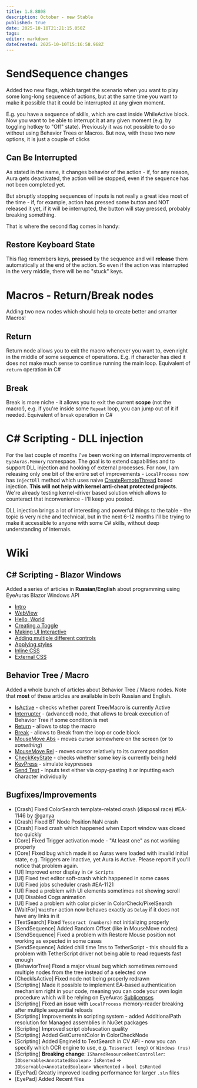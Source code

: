 ```yaml
---
title: 1.8.8808
description: October - new Stable
published: true
date: 2025-10-10T21:21:15.050Z
tags: 
editor: markdown
dateCreated: 2025-10-10T15:16:58.968Z
---
```


# SendSequence changes 
Added two new flags, which target the scenario when you want to play some long-long sequence of actions, but at the same time you want to make it possible that it could be interrupted at any given moment.

E.g. you have a sequence of skills, which are cast inside WhileActive block. Now you want to be able to interrupt it at any given moment (e.g. by toggling hotkey to "Off" state). Previously it was not possible to do so without using Behavior Trees or Macros. But now, with these two new options, it is just a couple of clicks

## Can Be Interrupted
As stated in the name, it changes behavior of the action - if, for any reason, Aura gets deactivated, the action will be stopped, even if the sequence has not been completed yet.

But abruptly stopping sequences of inputs is not really a great idea most of the time - if, for example, action has pressed some button and NOT released it yet, if it will be interrupted, the button will stay pressed, probably breaking something. 

That is where the second flag comes in handy:

## Restore Keyboard State
This flag remembers keys, **pressed** by the sequence and will **release** them automatically at the end of the action. So even if the action was interrupted in the very middle, there will be no "stuck" keys. 

# Macros - Return/Break nodes
Adding two new nodes which should help to create better and smarter Macros!

## Return
Return node allows you to exit the macro whenever you want to, even right in the middle of some sequence of operations. 
E.g. if character has died it does not make much sense to continue running the main loop. 
Equivalent of `return` operation in C#

## Break
Break is more niche - it allows you to exit the current **scope** (not the macro!), e.g. if you're inside some `Repeat` loop, you can jump out of it if needed. 
Equivalent of `break` operation in C#

# C# Scripting - DLL injection
For the last couple of months I've been working on internal improvements of `EyeAuras.Memory` namespace. The goal is to extend capabilities and to support 
DLL injection and hooking of external processes.
For now, I am releasing only one bit of the entire set of improvements - `LocalProcess` now has `InjectDll` method which uses naive [CreateRemoteThread](https://learn.microsoft.com/en-us/windows/win32/api/processthreadsapi/nf-processthreadsapi-createremotethread) based injection. 
**This will not help with kernel anti-cheat protected projects**. We're already testing kernel-driver based solution which allows to counteract that inconvenience - I'll keep you posted. 

DLL injection brings a lot of interesting and powerful things to the table - the topic is very niche and technical, but in the next 6-12 months I'll be trying to make it accessible to anyone with some C# skills, without deep understanding of internals. 


# Wiki
## C# Scripting - Blazor Windows
Added a series of articles in **Russian/English** about programming using EyeAuras Blazor Windows API
- [Intro](https://wiki.eyeauras.net/en/scripting/blazor-windows/1-intro) 
- [WebView](https://wiki.eyeauras.net/en/scripting/blazor-windows/2-webview)
- [Hello, World](https://wiki.eyeauras.net/en/scripting/blazor-windows/3-hello-world)
- [Creating a Toggle](https://wiki.eyeauras.net/en/scripting/blazor-windows/4-toggle-hotkeyisactive)
- [Making UI Interactive](https://wiki.eyeauras.net/en/scripting/blazor-windows/reactive-toggle)
- [Adding multiple different controls](https://wiki.eyeauras.net/en/scripting/blazor-windows/multiple-toggles)
- [Applying styles](https://wiki.eyeauras.net/en/scripting/blazor-windows/toggle-styling)
- [Inline CSS](https://wiki.eyeauras.net/en/scripting/blazor-windows/toggles-styling-inline)
- [External CSS](https://wiki.eyeauras.net/en/scripting/blazor-windows/toggles-styling-cssfile)

## Behavior Tree / Macro
Added a whole bunch of articles about Behavior Tree / Macro nodes.
Note that **most** of these articles are available in both Russian and English.
- [IsActive](https://wiki.eyeauras.net/en/behavior-trees/nodes/IsActive) - checks whether parent Tree/Macro is currently Active
- [Interrupter](https://wiki.eyeauras.net/en/behavior-trees/nodes/Interrupter) - (advanced) node, that allows to break execution of Behavior Tree if some condition is met
- [Return](https://wiki.eyeauras.net/en/behavior-trees/nodes/Return) - allows to stop the macro
- [Break](https://wiki.eyeauras.net/en/behavior-trees/nodes/Break) - allows to Break from the loop or code block
- [MouseMove Abs](https://wiki.eyeauras.net/en/behavior-trees/nodes/MouseMoveAbs) - moves cursor somewhere on the screen (or to _something_)
- [MouseMove Rel](https://wiki.eyeauras.net/en/behavior-trees/nodes/MouseMoveRel) - moves cursor relatively to its current position
- [CheckKeyState](https://wiki.eyeauras.net/en/behavior-trees/nodes/CheckKeyState) - checks whether some key is currently being held
- [KeyPress](https://wiki.eyeauras.net/en/behavior-trees/nodes/KeyPress) - simulate keypresses
- [Send Text](https://wiki.eyeauras.net/en/behavior-trees/nodes/SendText) - inputs text either via copy-pasting it or inputting each character individually


## Bugfixes/Improvements
- [Crash] Fixed ColorSearch template-related crash (disposal race) #EA-1146 by @ganya
- [Crash] Fixed BT Node Position NaN crash
- [Crash] Fixed crash which happened when Export window was closed too quickly
- [Core] Fixed Trigger activation mode - "At least one" as not working properly
- [Core] Fixed bug which made it so Auras were loaded with invalid initial state, e.g. Triggers are Inactive, yet Aura is Active. Please report if you'll notice that problem again. 
- [UI] Improved error display in `C# Scripts`
- [UI] Fixed text editor soft-crash which happened in some cases
- [UI] Fixed jobs scheduler crash #EA-1121 
- [UI] Fixed a problem with UI elements sometimes not showing scroll
- [UI] Disabled Cogs animation  
- [UI] Fixed a problem with color picker in ColorCheck/PixelSearch
- [WaitFor] `WaitFor` action now behaves exactly as `Delay` if it does not have any links in it
- [TextSearch] Fixed `Tesseract (numbers)` not initializing properly
- [SendSequence] Added Random Offset (like in MouseMove nodes)
- [SendSequence] Fixed a problem with Restore Mouse position not working as expected in some cases
- [SendSequence] Added chill time 1ms to TetherScript - this should fix a problem with TetherScript driver not being able to read requests fast enough 
- [BehaviorTree] Fixed a major visual bug which sometimes removed multiple nodes from the tree instead of a selected one
- [CheckIsActive] Fixed node not being properly redrawn
- [Scripting] Made it possible to implement EA-based authentication mechanism right in your code, meaning you can code your own login procedure which will be relying on EyeAuras [Sublicenses](https://wiki.eyeauras.net/en/features/sublicenses)
- [Scripting] Fixed an issue with `LocalProcess` memory-reader breaking after multiple sequential reloads
- [Scripting] Improvements in scripting system - added AdditionalPath resolution for Managed assemblies in NuGet packages
- [Scripting] Improved script obfuscation quality
- [Scripting] Added GetCurrentColor in ColorCheckNode
- [Scripting] Added EngineId to TextSearch in CV API - now you can specify which OCR engine to use, e.g. `Tesseract (eng)` or `Windows (rus)`
- [Scripting] **Breaking change**: `ISharedResourceRentController`: `IObservable<AnnotatedBoolean> IsRented` => `IObservable<AnnotatedBoolean> WhenRented` + `bool IsRented`
- [EyePad] Greatly improved loading performance for larger `.sln` files
- [EyePad] Added Recent files


